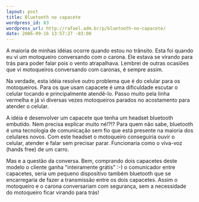 ```yaml
--- 
layout: post
title: Bluetooth no capacete
wordpress_id: 83
wordpress_url: http://rafael.adm.br/p/bluetooth-no-capacete/
date: 2006-09-16 13:57:27 -03:00
---
```

A maioria de minhas idéias ocorre quando estou no trânsito. Esta foi quando eu vi um motoqueiro conversando com o carona. Ele estava se virando para trás para poder falar pois o vento atrapalhava. Lembrei de outras ocasiões que vi motoqueiros conversando com caronas, é sempre assim.

Na verdade, esta idéia resolve outro problema que é do celular para os motoqueiros. Para os que usam capacete é uma dificuldade escutar o celular tocando e principalmente atendê-lo. Passo muito pela linha vermelha e já vi diversas vezes motoqueiros parados no acostamento para atender o celular.

A idéia é desenvolver um capacete que tenha um headset bluetooth embutido. Nem precisa explicar muito né!?!? Para quem não sabe, bluetooth é uma tecnologia de comunicação sem fio que está presente na maioria dos celulares novos. Com este headset o motoqueiro conseguiria ouvir o celular, atender e falar sem precisar parar. Funcionaria como o viva-voz (hands free) de um carro.

Mas e a questão da conversa. Bem, comprando dois capacetes deste modelo o cliente ganha "inteiramente grátis" :-) o comunicador entre capacetes, seria um pequeno dispositivo também bluetooth que se encarregaria de fazer a transmissão entre os dois capacetes. Assim o motoqueiro e o carona conversariam com segurança, sem a necessidade do motoqueiro ficar virando para trás!
